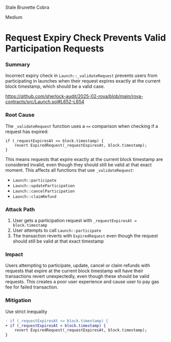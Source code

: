 Stale Brunette Cobra

Medium

# Request Expiry Check Prevents Valid Participation Requests

### Summary

Incorrect expiry check in `Launch::_validateRequest` prevents users from participating in launches when their request expires exactly at the current block timestamp, which should be a valid case.

https://github.com/sherlock-audit/2025-02-rova/blob/main/rova-contracts/src/Launch.sol#L652-L654

### Root Cause

The `_validateRequest` function uses a `<=` comparison when checking if a request has expired:

```solidity
if (_requestExpiresAt <= block.timestamp) {
    revert ExpiredRequest(_requestExpiresAt, block.timestamp);
}
```

This means requests that expire exactly at the current block timestamp are considered invalid, even though they should still be valid at that exact moment. This affects all functions that use `_validateRequest`:

- `Launch::participate`
- `Launch::updateParticipation` 
- `Launch::cancelParticipation`
- `Launch::claimRefund`

### Attack Path

1. User gets a participation request with `_requestExpiresAt = block.timestamp`
2. User attempts to call `Launch::participate`
3. The transaction reverts with `ExpiredRequest` even though the request should still be valid at that exact timestamp

### Impact

Users attempting to participate, update, cancel or claim refunds with requests that expire at the current block timestamp will have their transactions revert unexpectedly, even though these should be valid requests. This creates a poor user experience and cause user to pay gas fee for failed transaction.

### Mitigation

 Use strict inequality
```diff
- if (_requestExpiresAt <= block.timestamp) {
+ if (_requestExpiresAt < block.timestamp) {
    revert ExpiredRequest(_requestExpiresAt, block.timestamp);
}
```